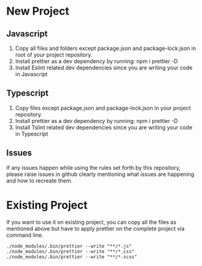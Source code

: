 # New Project

## Javascript

1. Copy all files and folders except package.json and package-lock.json in root of your project repository.
2. Install prettier as a dev dependency by running: npm i prettier -D
3. Install Eslint related dev dependencies since you are writing your code in Javascript

## Typescript

1. Copy files except package.json and package-lock.json in your project repository.
2. Install prettier as a dev dependency by running: npm i prettier -D
3. Install Tslint related dev dependencies since you are writing your code in Typescript

## Issues

If any issues happen while using the rules set forth by this repository, please raise issues in github clearly mentioning what issues are happening and how to recreate them.

# Existing Project

If you want to use it on existing project, you can copy all the files as mentioned above but have to apply prettier on the complete project via command line.

```shell
./node_modules/.bin/prettier --write "**/*.js"
./node_modules/.bin/prettier --write "**/*.css"
./node_modules/.bin/prettier --write "**/*.scss"
```
